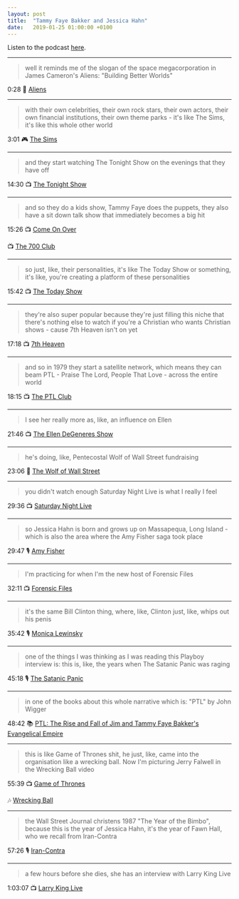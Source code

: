 ```yaml
---
layout: post
title:  "Tammy Faye Bakker and Jessica Hahn"
date:   2019-01-25 01:00:00 +0100
---
```

Listen to the podcast [here](https://podcasts.apple.com/us/podcast/tammy-faye-bakker-and-jessica-hahn/id1380008439?i=1000465289938).

----

> well it reminds me of the slogan of the space megacorporation in James Cameron's Aliens: "Building Better Worlds"

0:28 🎥 [Aliens](https://en.wikipedia.org/wiki/Aliens_(film))

----

> with their own celebrities, their own rock stars, their own actors, their own financial institutions, their own theme parks - it's like The Sims, it's like this whole other world

3:01 🎮 [The Sims](https://en.wikipedia.org/wiki/The_Sims)

----

> and they start watching The Tonight Show on the evenings that they have off

14:30 📺 [The Tonight Show](https://en.wikipedia.org/wiki/The_Tonight_Show)

----

> and so they do a kids show, Tammy Faye does the puppets, they also have a sit down talk show that immediately becomes a big hit

15:26 📺 [Come On Over](https://en.wikipedia.org/wiki/Jim_Bakker#Early_career)

📺 [The 700 Club](https://en.wikipedia.org/wiki/The_700_Club)

----

> so just, like, their personalities, it's like The Today Show or something, it's like, you're creating a platform of these personalities

15:42 📺 [The Today Show](https://en.wikipedia.org/wiki/Today_(American_TV_program))

----

> they're also super popular because they're just filling this niche that there's nothing else to watch if you're a Christian who wants Christian shows - cause 7th Heaven isn't on yet

17:18 📺 [7th Heaven](https://en.wikipedia.org/wiki/7th_Heaven_(TV_series))

----

> and so in 1979 they start a satellite network, which means they can beam PTL - Praise The Lord, People That Love - across the entire world

18:15 📺 [The PTL Club](https://en.wikipedia.org/wiki/The_PTL_Club)

----

> I see her really more as, like, an influence on Ellen

21:46 📺 [The Ellen DeGeneres Show](https://en.wikipedia.org/wiki/The_Ellen_DeGeneres_Show)

----

> he's doing, like, Pentecostal Wolf of Wall Street fundraising

23:06 🎥 [The Wolf of Wall Street](https://en.wikipedia.org/wiki/The_Wolf_of_Wall_Street_(2013_film))

----

> you didn't watch enough Saturday Night Live is what I really I feel

29:36 📺 [Saturday Night Live](https://en.wikipedia.org/wiki/Saturday_Night_Live)

----

> so Jessica Hahn is born and grows up on Massapequa, Long Island - which is also the area where the Amy Fisher saga took place

29:47 🎙️ [Amy Fisher](/2018/12/03/amy-fisher.html)

----

> I'm practicing for when I'm the new host of Forensic Files

32:11 📺 [Forensic Files](https://en.wikipedia.org/wiki/Forensic_Files)

----

> it's the same Bill Clinton thing, where, like, Clinton just, like, whips out his penis

35:42 🎙️ [Monica Lewinsky](/2018/06/02/monica-lewinsky.html)

----

> one of the things I was thinking as I was reading this Playboy interview is: this is, like, the years when The Satanic Panic was raging

45:18 🎙️ [The Satanic Panic](/2018/05/02/the-satanic-panic.html)

----

> in one of the books about this whole narrative which is: "PTL" by John Wigger

48:42 📚 [PTL: The Rise and Fall of Jim and Tammy Faye Bakker's Evangelical Empire](https://books.google.com/books/about/PTL.html?id=PDsqDwAAQBAJ)

----

> this is like Game of Thrones shit, he just, like, came into the organisation like a wrecking ball. Now I'm picturing Jerry Falwell in the Wrecking Ball video

55:39 📺 [Game of Thrones](https://en.wikipedia.org/wiki/Game_of_Thrones)

🎶 [Wrecking Ball](https://en.wikipedia.org/wiki/Wrecking_Ball_(Miley_Cyrus_song))

----

> the Wall Street Journal christens 1987 "The Year of the Bimbo", because this is the year of Jessica Hahn, it's the year of Fawn Hall, who we recall from Iran-Contra

57:26 🎙️ [Iran-Contra](/2018/09/10/iran-contra.html)

----

> a few hours before she dies, she has an interview with Larry King Live

1:03:07 📺 [Larry King Live](https://en.wikipedia.org/wiki/Larry_King_Live)
